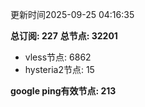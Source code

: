 更新时间2025-09-25 04:16:35

**总订阅: 227**
**总节点: 32201**
- vless节点: 6862
- hysteria2节点: 15

**google ping有效节点: 213**
